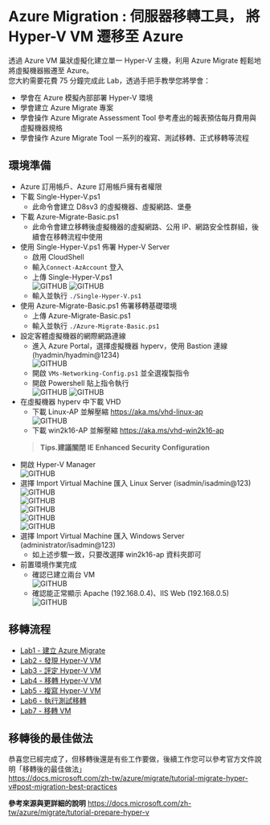 # Azure Migration : 伺服器移轉工具， 將 Hyper-V VM 遷移至 Azure
 透過 Azure VM 巢狀虛擬化建立單一 Hyper-V 主機，利用 Azure Migrate 輕鬆地將虛擬機器搬遷至 Azure。<br>
 您大約需要花費 75 分鐘完成此 Lab，透過手把手教學您將學會：<br>
 - 學會在 Azure 模擬內部部署 Hyper-V 環境<br>
 - 學會建立 Azure Migrate 專案<br>
 - 學會操作 Azure Migrate Assessment Tool 參考產出的報表預估每月費用與虛擬機器規格<br>
 - 學會操作 Azure Migrate Tool 一系列的複寫、測試移轉、正式移轉等流程<br>

## 環境準備 <br>
 - Azure 訂用帳戶、Azure 訂用帳戶擁有者權限<br>
 - 下載 Single-Hyper-V.ps1<br>
	- 此命令會建立 D8sv3 的虛擬機器、虛擬網路、堡壘<br>
 - 下載 Azure-Migrate-Basic.ps1<br>
	- 此命令會建立移轉後虛擬機器的虛擬網路、公用 IP、網路安全性群組，後續會在移轉流程中使用<br>
 - 使用 Single-Hyper-V.ps1 佈署 Hyper-V Server <br> 
	- 啟用 CloudShell<br>
    - 輸入`Connect-AzAccount` 登入<br>
	- 上傳 Single-Hyper-V.ps1<br>
	  ![GITHUB](https://github.com/BrianHsing/Azure-Migrate/blob/master/hyper-v/image/cloudshell-uploadps1.PNG "cloudshell-uploadps1")
	  ![GITHUB](https://github.com/BrianHsing/Azure-Migrate/blob/master/hyper-v/image/upload-success.PNG "upload-succsess")
	- 輸入並執行 `./Single-Hyper-V.ps1` <br>
 - 使用 Azure-Migrate-Basic.ps1 佈署移轉基礎環境 <br> 
	- 上傳 Azure-Migrate-Basic.ps1<br>
	- 輸入並執行 `./Azure-Migrate-Basic.ps1` <br>
 - 設定客體虛擬機器的網際網路連線<br>
	- 進入 Azure Portal，選擇虛擬機器 hyperv，使用 Bastion 連線 (hyadmin/hyadmin@1234) <br>
	  ![GITHUB](https://github.com/BrianHsing/Azure-Migrate/blob/master/hyper-v/image/connect-vm-with-bastion.PNG "connect-vm-with-bastion")
	- 開啟 `VMs-Networking-Config.ps1` 並全選複製指令 <br>
	- 開啟 Powershell 貼上指令執行<br>
	  ![GITHUB](https://github.com/BrianHsing/Azure-Migrate/blob/master/hyper-v/image/networking-setting1.PNG "networking-setting1")
	  ![GITHUB](https://github.com/BrianHsing/Azure-Migrate/blob/master/hyper-v/image/networking-setting2.PNG "networking-setting2")
 - 在虛擬機器 hyperv 中下載 VHD <br>
	- 下載 Linux-AP 並解壓縮  https://aka.ms/vhd-linux-ap<br>
	  ![GITHUB](https://github.com/BrianHsing/Azure-Migrate/blob/master/hyper-v/image/Extract.PNG "Extract")
	- 下載 win2k16-AP 並解壓縮  https://aka.ms/vhd-win2k16-ap<br>
	> **Tips.建議關閉 IE Enhanced Security Configuration** <br>
 - 開啟 Hyper-V Manager<br>
	![GITHUB](https://github.com/BrianHsing/Azure-Migrate/blob/master/hyper-v/image/open-hyper-v-manamge-import.PNG "open-hyper-v-manamge-import")	
 - 選擇 Import Virtual Machine 匯入 Linux Server (isadmin/isadmin@123)<br>
 	![GITHUB](https://github.com/BrianHsing/Azure-Migrate/blob/master/hyper-v/image/import1.PNG "import1")	
	![GITHUB](https://github.com/BrianHsing/Azure-Migrate/blob/master/hyper-v/image/import2.PNG "import2")	
	![GITHUB](https://github.com/BrianHsing/Azure-Migrate/blob/master/hyper-v/image/import3.PNG "import3")	
	![GITHUB](https://github.com/BrianHsing/Azure-Migrate/blob/master/hyper-v/image/import4.PNG "import4")	
	![GITHUB](https://github.com/BrianHsing/Azure-Migrate/blob/master/hyper-v/image/import5.PNG "import5")	
 - 選擇 Import Virtual Machine 匯入 Windows Server (administrator/isadmin@123)<br>
	- 如上述步驟一致，只要改選擇 win2k16-ap 資料夾即可<br>
 - 前置環境作業完成<br>
  	- 確認已建立兩台 VM<br>
	![GITHUB](https://github.com/BrianHsing/Azure-Migrate/blob/master/hyper-v/image/completeImport.PNG "completeImport")	
 	- 確認能正常顯示 Apache (192.168.0.4)、IIS Web (192.168.0.5)<br>
	![GITHUB](https://github.com/BrianHsing/Azure-Migrate/blob/master/hyper-v/image/completeImportAP.PNG "completeImportAP")	


## 移轉流程 <br>
 - [Lab1 - 建立 Azure Migrate](https://github.com/BrianHsing/Azure-Migrate/blob/master/hyper-v/Lab1.md)<br>
 - [Lab2 - 發現 Hyper-V VM](https://github.com/BrianHsing/Azure-Migrate/blob/master/hyper-v/Lab2.md)<br>
 - [Lab3 - 評定 Hyper-V VM](https://github.com/BrianHsing/Azure-Migrate/blob/master/hyper-v/Lab3.md)<br>
 - [Lab4 - 移轉 Hyper-V VM](https://github.com/BrianHsing/Azure-Migrate/blob/master/hyper-v/Lab4.md)<br>
 - [Lab5 - 複寫 Hyper-V VM](https://github.com/BrianHsing/Azure-Migrate/blob/master/hyper-v/Lab5.md)<br>
 - [Lab6 - 執行測試移轉](https://github.com/BrianHsing/Azure-Migrate/blob/master/hyper-v/Lab6.md)<br>
 - [Lab7 - 移轉 VM](https://github.com/BrianHsing/Azure-Migrate/blob/master/hyper-v/Lab7.md)<br>
		
## 移轉後的最佳做法 <br>

恭喜您已經完成了，但移轉後還是有些工作要做，後續工作您可以參考官方文件說明「移轉後的最佳做法」<br>
https://docs.microsoft.com/zh-tw/azure/migrate/tutorial-migrate-hyper-v#post-migration-best-practices

**參考來源與更詳細的說明**
https://docs.microsoft.com/zh-tw/azure/migrate/tutorial-prepare-hyper-v